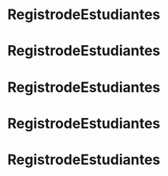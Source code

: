# RegistrodeEstudiantes
# RegistrodeEstudiantes
# RegistrodeEstudiantes
# RegistrodeEstudiantes
# RegistrodeEstudiantes
